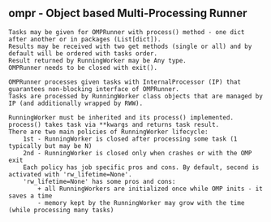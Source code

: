 ## ompr - Object based Multi-Processing Runner

    Tasks may be given for OMPRunner with process() method - one dict after another or in packages (List[dict]).
    Results may be received with two get methods (single or all) and by default will be ordered with tasks order.
    Result returned by RunningWorker may be Any type.
    OMPRunner needs to be closed with exit().

    OMPRunner processes given tasks with InternalProcessor (IP) that guarantees non-blocking interface of OMPRunner.
    Tasks are processed by RunningWorker class objects that are managed by IP (and additionally wrapped by RWW).

    RunningWorker must be inherited and its process() implemented.
    process() takes task via **kwargs and returns task result.
    There are two main policies of RunningWorker lifecycle:
        1st - RunningWorker is closed after processing some task (1 typically but may be N)
        2nd - RunningWorker is closed only when crashes or with the OMP exit
        Each policy has job specific pros and cons. By default, second is activated with 'rw_lifetime=None'.
        'rw_lifetime=None' has some pros and cons:
            + all RunningWorkers are initialized once while OMP inits - it saves a time
            - memory kept by the RunningWorker may grow with the time (while processing many tasks)
